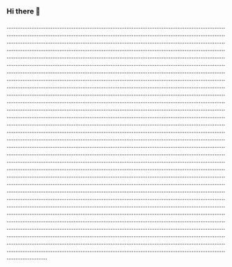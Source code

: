 ### Hi there 👋

...........................................................................................................................................................................................................................................................................................................................................................................................................................................................................................................................................................................................................................................................................................................................................................................................................................................................................................................................................................................................................................................................................................................................................................................................................................................................................................................................................................................................................................................................................................................................................................................................................................................................................................................................................................................................................................................................................................................................................................................................................................................................................................................................................................................................................................................................................................................................................................................................................................................................................................................................................................................................................................................................................................................................................................................................................................................................................................................................................................................................................................................................................................................................................................................................................................................................................................................................................................................................................................................................................................................................................................................................................................................................................................................................................................................................................................................................................................................................................................................................................................